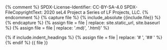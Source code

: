 {% comment %}
SPDX-License-Identifier: CC-BY-SA-4.0
SPDX-FileCopyrightText: 2020 seL4 Project a Series of LF Projects, LLC.
{% endcomment %}
{% capture file %}
{% include_absolute {{include.file}} %}
{% endcapture %}
{% assign file = file | replace: site.static_url, site.baseurl %}
{% assign file = file | replace: '.md)', '.html)' %}

{% if include.indent_headings %}
{% assign file = file | replace: '# ', '## ' %}
{% endif %}
{{ file }}
